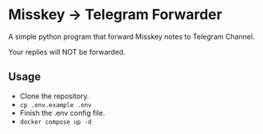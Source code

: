 # Misskey -> Telegram Forwarder

A simple python program that forward Misskey notes to Telegram Channel.

Your replies will NOT be forwarded.

## Usage

- Clone the repository.
- `cp .env.example .env`
- Finish the .env config file.
- `docker compose up -d`
